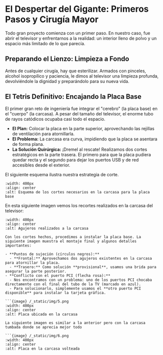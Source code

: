 # El Despertar del Gigante: Primeros Pasos y Cirugía Mayor

Todo gran proyecto comienza con un primer paso. En nuestro caso, fue abrir el televisor y enfrentarnos a la realidad: un interior lleno de polvo y un espacio más limitado de lo que parecía.

## Preparando el Lienzo: Limpieza a Fondo

Antes de cualquier cirugía, hay que esterilizar. Armados con pinceles, alcohol isopropílico y paciencia, le dimos al televisor una limpieza profunda, devolviéndole la dignidad y preparándolo para su nueva vida.

## El Tetris Definitivo: Encajando la Placa Base

El primer gran reto de ingeniería fue integrar el "cerebro" (la placa base) en el "cuerpo" (la carcasa). A pesar del tamaño del televisor, el enorme tubo de rayos catódicos ocupaba casi todo el espacio.

-   **El Plan:** Colocar la placa en la parte superior, aprovechando las rejillas de ventilación para atornillarla.
-   **El Problema:** La carcasa era curva, impidiendo que la placa se asentara de forma plana.
-   **La Solución Quirúrgica:** ¡Dremel al rescate! Realizamos dos cortes estratégicos en la parte trasera. El primero para que la placa pudiera quedar recta y el segundo para dejar los puertos USB y de red accesibles desde el exterior.

El siguiente esquema ilustra nuestra estrategia de corte.

```{image} /_static/img/2.png
:width: 400px
:align: center
:alt: Esquema de los cortes necesarios en la carcasa para la placa base
```
En esta siguiente imagen vemos los recortes realizados en la carcasa del televisor: 

```{image} /_static/img/3.png
:width: 400px
:align: center
:alt: Agujeros realizados a la carcasa

Con los cortes hechos, procedimos a instalar la placa base. La siguiente imagen muestra el montaje final y algunos detalles importantes:

- **Puntos de sujeción (círculos negros):**
  - **Frontal:** Aprovechamos dos agujeros existentes en la carcasa para atornillar la placa.
  - **Trasero:** Como solución **provisional**, usamos una brida para asegurar la parte posterior.
- **Conflicto con el puerto PCI (flecha rosa):**
  - Nos encontramos con un problema: uno de los puertos PCI chocaba directamente con el final del tubo de la TV (marcado en azul).
  - Para solucionarlo, simplemente usamos el **otro puerto PCI disponible** para instalar la tarjeta gráfica.

```{image} /_static/img/5.png
:width: 400px
:align: center
:alt: Placa ubicada en la carcasa

La siguiente imagen es similar a la anterior pero con la carcasa tumbada donde se aprecia mejor todo 

```{image} /_static/img/6.png
:width: 400px
:align: center
:alt: Placa en la carcasa volteada
